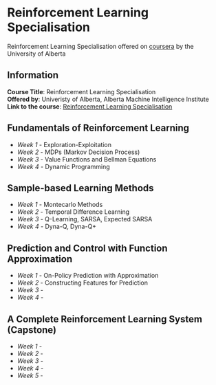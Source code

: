 # Reinforcement Learning Specialisation

Reinforcement Learning Specialisation offered on [coursera](https://www.coursera.org) by the University of Alberta

## Information
**Course Title**: Reinforcement Learning Specialisation  
**Offered by**: Univeristy of Alberta, Alberta Machine Intelligence Institute  
**Link to the course**: [Reinforcement Learning Specialisation](https://www.coursera.org/specializations/reinforcement-learning) 

## Fundamentals of Reinforcement Learning
  + *Week 1* -  Exploration-Exploitation
  + *Week 2* -  MDPs (Markov Decision Process)
  + *Week 3* -  Value Functions and Bellman Equations
  + *Week 4* - Dynamic Programming
## Sample-based Learning Methods
  + *Week 1* -  Montecarlo Methods
  + *Week 2* - Temporal Difference Learning
  + *Week 3* -  Q-Learning, SARSA, Expected SARSA
  + *Week 4* -  Dyna-Q, Dyna-Q+
## Prediction and Control with Function Approximation
  + *Week 1* - On-Policy Prediction with Approximation
  + *Week 2* - Constructing Features for Prediction
  + *Week 3* - 
  + *Week 4* - 
## A Complete Reinforcement Learning System (Capstone)
  + *Week 1* - 
  + *Week 2* - 
  + *Week 3* - 
  + *Week 4* - 
  + *Week 5* - 
